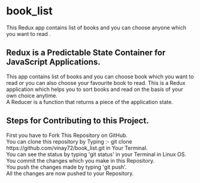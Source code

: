 # book_list
This Redux app contains list of books and you can choose anyone which you want to read . 
<h2>Redux is a Predictable State Container for JavaScript Applications.</h2>
This app contains list of books and you can choose book which you want to read or you can  also choose your favourite book to read.
This is a Redux application which helps you to sort books and read on the basis of your own choice anytime.<br>
A Reducer is a function that returns a piece of the application state.
<h2>Steps for Contributing to this Project.</h2>
First you have to Fork This Repository on GitHub.<br>
You can clone this repository by Typing :- git clone https://github.com/vinay72/book_list.git in Your Terminal.<br>
You can see the status by typing 'git status' in your Terminal in Linux OS.<br>
You commit the changes which you make in this Repository.<br>
You push the changes made by typing 'git push'.<br>
All the changes are now pushed to your Repository.
